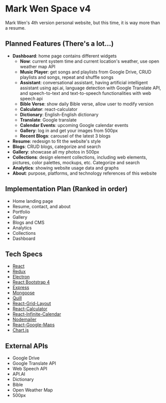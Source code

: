 # Mark Wen Space v4
Mark Wen's 4th version personal website, but this time, it is way more than a resume.

## Planned Features (There's a lot...)

- **Dashboard**: home page contains different widgets
	- **Now**: current system time and current location's weather, use open weather map API
	- **Music Player**: get songs and playlists from Google Drive, CRUD playlists and songs, repeat and shuffle songs
	- **Assistant**: conversational assistant, having artificial intelligent assistant using api.ai, language detection with Google Translate API, and speech-to-text and text-to-speech functionalities with web speech api
	- **Bible Verse**: show daily Bible verse, allow user to modify version
	- **Calculator**: react-calculator
	- **Dictionary**: English-English dictionary
	- **Translate**: Google translate
	- **Calendar Events**: upcoming Google calendar events
	- **Gallery**: log in and get your images from 500px
	- **Recent Blogs**: carousel of the latest 3 blogs
- **Resume**: redesign to fit the website's style
- **Blogs**: CRUD blogs, categorize and search
- **Gallery**: showcase all my photos in 500px
- **Collections**: design element collections, including web elements, pictures, color palettes, mockups, etc. Categorize and search
- **Analytics**: showing website usage data and graphs
- **About**: purpose, platforms, and technology references of this website

## Implementation Plan (Ranked in order)

- Home landing page
- Resume, contact, and about
- Portfolio
- Gallery
- Blogs and CMS
- Analytics
- Collections
- Dashboard

## Tech Specs

- [React](https://facebook.github.io/react/)
- [Redux](https://github.com/reactjs/redux)
- [Electron](http://electron.atom.io/)
- [React Bootstrap 4](https://reactstrap.github.io/)
- [Express](http://expressjs.com/)
- [Mongoose](http://mongoosejs.com/)
- [Quill](https://quilljs.com/)
- [React-Grid-Layout](https://github.com/STRML/react-grid-layout)
- [React-Calculator](https://github.com/LingyuCoder/react-calculator)
- [React-Infinite-Calendar](https://github.com/clauderic/react-infinite-calendar)
- [Nodemailer](https://nodemailer.com/)
- [React-Google-Maps](https://github.com/tomchentw/react-google-maps)
- [Chart.js](http://www.chartjs.org/)

## External APIs

- Google Drive
- Google Translate API
- Web Speech API
- API.AI
- Dictionary
- Bible
- Open Weather Map
- 500px

